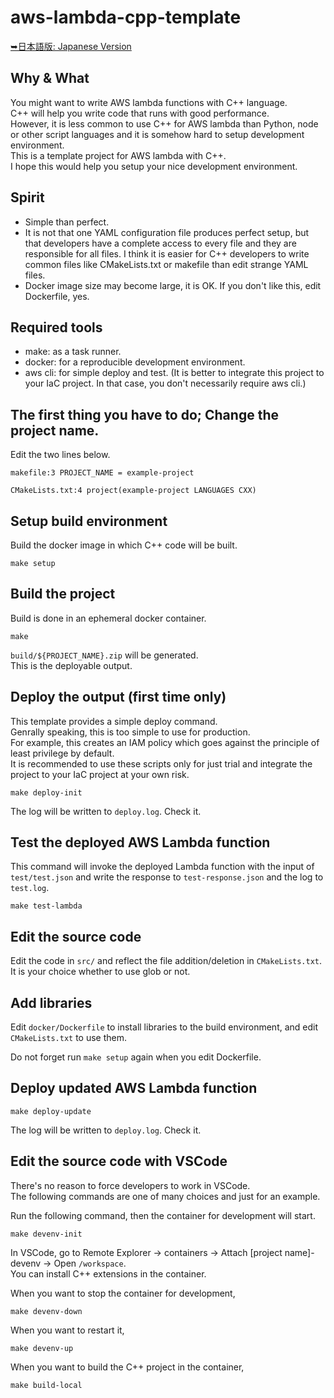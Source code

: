 # aws-lambda-cpp-template

[➥日本語版: Japanese Version](README_ja.md)

## Why & What

You might want to write AWS lambda functions with C++ language.  
C++ will help you write code that runs with good performance.  
However, it is less common to use C++ for AWS lambda than Python, node or other script languages and it is somehow hard to setup development environment.  
This is a template project for AWS lambda with C++.  
I hope this would help you setup your nice development environment.

## Spirit

- Simple than perfect.
- It is not that one YAML configuration file produces perfect setup, but that developers have a complete access to every file and they are responsible for all files. I think it is easier for C++ developers to write common files like CMakeLists.txt or makefile than edit strange YAML files.
- Docker image size may become large, it is OK. If you don't like this, edit Dockerfile, yes.

## Required tools

- make: as a task runner.
- docker: for a reproducible development environment.
- aws cli: for simple deploy and test. (It is better to integrate this project to your IaC project. In that case, you don't necessarily require aws cli.)

## The first thing you have to do; Change the project name.

Edit the two lines below.

```
makefile:3 PROJECT_NAME = example-project
```

```
CMakeLists.txt:4 project(example-project LANGUAGES CXX)
```

## Setup build environment

Build the docker image in which C++ code will be built.

```
make setup
```

## Build the project

Build is done in an ephemeral docker container.

```
make
```

`build/${PROJECT_NAME}.zip` will be generated.  
This is the deployable output.

## Deploy the output (first time only)

This template provides a simple deploy command.  
Genrally speaking, this is too simple to use for production.  
For example, this creates an IAM policy which goes against the principle of least privilege by default.  
It is recommended to use these scripts only for just trial and integrate the project to your IaC project at your own risk.

```
make deploy-init
```

The log will be written to `deploy.log`. Check it.

## Test the deployed AWS Lambda function

This command will invoke the deployed Lambda function with the input of `test/test.json` and write the response to `test-response.json` and the log to `test.log`.

```
make test-lambda
```

## Edit the source code

Edit the code in `src/` and reflect the file addition/deletion in `CMakeLists.txt`.  
It is your choice whether to use glob or not.

## Add libraries

Edit `docker/Dockerfile` to install libraries to the build environment, and edit `CMakeLists.txt` to use them.

Do not forget run `make setup` again when you edit Dockerfile.


## Deploy updated AWS Lambda function

```
make deploy-update
```

The log will be written to `deploy.log`. Check it.


## Edit the source code with VSCode

There's no reason to force developers to work in VSCode.  
The following commands are one of many choices and just for an example.

Run the following command, then the container for development will start.  
```
make devenv-init
```

In VSCode, go to Remote Explorer -> containers -> Attach [project name]-devenv -> Open `/workspace`.  
You can install C++ extensions in the container.

When you want to stop the container for development,

```
make devenv-down
```

When you want to restart it,

```
make devenv-up
```

When you want to build the C++ project in the container,

```
make build-local
```
